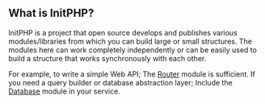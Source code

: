 ## What is InitPHP?

InitPHP is a project that open source develops and publishes various modules/libraries from which you can build large or small structures. The modules here can work completely independently or can be easily used to build a structure that works synchronously with each other.

For example, to write a simple Web API; The [Router](https://github.com/InitPHP/Router) module is sufficient. If you need a query builder or database abstraction layer; Include the [Database](https://github.com/InitPHP/Database) module in your service.
